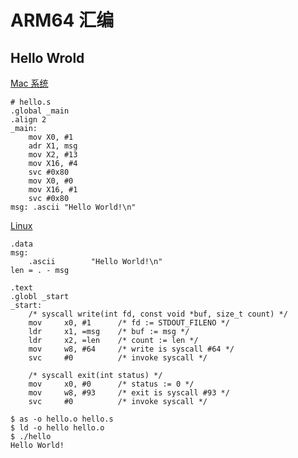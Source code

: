 # ARM64 汇编

## Hello Wrold

[Mac 系统](https://medium.com/@gamedev0909/how-to-set-up-and-program-arm-64-assembly-on-apple-silicon-part-1-ac3c7d110195)
```assembly
# hello.s
.global _main
.align 2
_main:
    mov X0, #1
    adr X1, msg
    mov X2, #13
    mov X16, #4
    svc #0x80
    mov X0, #0
    mov X16, #1
    svc #0x80
msg: .ascii "Hello World!\n"
```

[Linux](https://peterdn.com/post/2020/08/22/hello-world-in-arm64-assembly/)
```assembly
.data
msg:
    .ascii        "Hello World!\n"
len = . - msg

.text
.globl _start
_start:
    /* syscall write(int fd, const void *buf, size_t count) */
    mov     x0, #1      /* fd := STDOUT_FILENO */
    ldr     x1, =msg    /* buf := msg */
    ldr     x2, =len    /* count := len */
    mov     w8, #64     /* write is syscall #64 */
    svc     #0          /* invoke syscall */

    /* syscall exit(int status) */
    mov     x0, #0      /* status := 0 */
    mov     w8, #93     /* exit is syscall #93 */
    svc     #0          /* invoke syscall */
```

```shell
$ as -o hello.o hello.s
$ ld -o hello hello.o
$ ./hello
Hello World!
```
